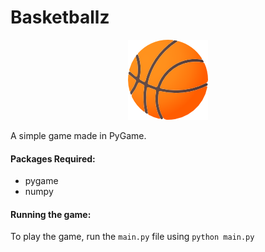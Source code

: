 # Basketballz

<p align="center">
  <img src="./images/screeniconbasketball.png" />
</p

A simple game made in PyGame.

#### Packages Required:

* pygame 
* numpy

#### Running the game:

To play the game, run the `main.py` file using `python main.py`






